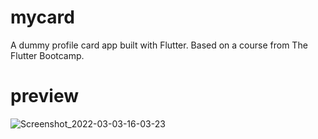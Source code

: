 # mycard

A dummy profile card app built with Flutter. 
Based on a course from The Flutter Bootcamp.

# preview

![Screenshot_2022-03-03-16-03-23](https://user-images.githubusercontent.com/78674813/156532655-a14500ae-59d0-4b5f-9da1-556c9680c636.png)
